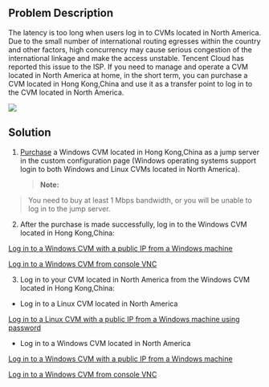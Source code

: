 ## Problem Description
The latency is too long when users log in to CVMs located in North America.
Due to the small number of international routing egresses within the country and other factors, high concurrency may cause serious congestion of the international linkage and make the access unstable. Tencent Cloud has reported this issue to the ISP. If you need to manage and operate a CVM located in North America at home, in the short term, you can purchase a CVM located in Hong Kong,China and use it as a transfer point to log in to the CVM located in North America.

![](https://main.qcloudimg.com/raw/53a963a1e25048a0a05aa7d5b54ca943.png)

## Solution
 1. [Purchase](https://buy.cloud.tencent.com/cvm?tabIndex=1) a Windows CVM located in Hong Kong,China as a jump server in the custom configuration page (Windows operating systems support login to both Windows and Linux CVMs located in North America).
	
	>**Note:**
>You need to buy at least 1 Mbps bandwidth, or you will be unable to log in to the jump server.

 2. After the purchase is made successfully, log in to the Windows CVM located in Hong Kong,China:

[Log in to a Windows CVM with a public IP from a Windows machine](https://intl.cloud.tencent.com/document/product/213/5435)

[Log in to a Windows CVM from console VNC](https://intl.cloud.tencent.com/document/product/213/5435)

 3. Log in to your CVM located in North America from the Windows CVM located in Hong Kong,China:

- Log in to a Linux CVM located in North America

[Log in to a Linux CVM with a public IP from a Windows machine using password](https://intl.cloud.tencent.com/document/product/213/5436)

- Log in to a Windows CVM located in North America 

[Log in to a Windows CVM with a public IP from a Windows machine](https://intl.cloud.tencent.com/document/product/213/5435)

[Log in to a Windows CVM from console VNC](https://intl.cloud.tencent.com/document/product/213/5435)


